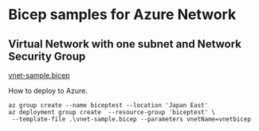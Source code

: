 # Bicep samples for Azure Network

## Virtual Network with one subnet and Network Security Group

[vnet-sample.bicep](vnet-sample.bicep)

How to deploy to Azure.
```
az group create --name biceptest --location 'Japan East'
az deployment group create  --resource-group 'biceptest' \
 --template-file .\vnet-sample.bicep --parameters vnetName=vnetbicep
```
